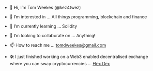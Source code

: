 - 👋 Hi, I’m Tom Weekes (@kez4twez)
- 👀 I’m interested in ... All things programming, blockchain and finance
- 🌱 I’m currently learning ... Solidity
- 💞️ I’m looking to collaborate on ... Anything!
- 📫 How to reach me ... tomdweekes@gmail.com

- 🛠 I just finished working on a Web3 enabled decentralised exchange where you can swap cryptocurrencies  ... [Flex Dex](http://flex-dex.xyz/)

<!---
kez4twez/kez4twez is a ✨ special ✨ repository because its `README.md` (this file) appears on your GitHub profile.
You can click the Preview link to take a look at your changes.
--->
